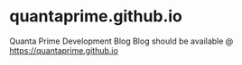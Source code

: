 quantaprime.github.io
=====================

Quanta Prime Development Blog
Blog should be available @ https://quantaprime.github.io
